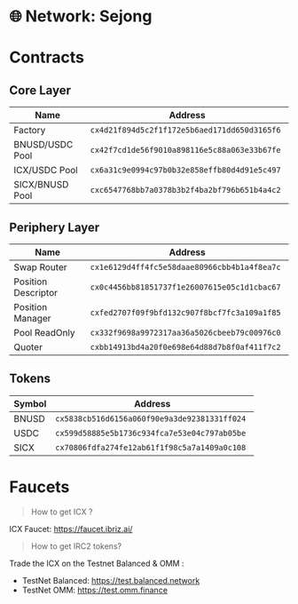 # 🌐 Network: Sejong

# Contracts

## Core Layer

| Name | <div style="min-width:350px">Address</div>                     |
|------------------------|----------------------------------------------|
| Factory                | `cx4d21f894d5c2f1f172e5b6aed171dd650d3165f6` |
| BNUSD/USDC Pool        | `cx42f7cd1de56f9010a898116e5c88a063e33b67fe` |
| ICX/USDC Pool          | `cx6a31c9e0994c97b0b32e858effb80d4d91e5c497` |
| SICX/BNUSD Pool        | `cxc6547768bb7a0378b3b2f4ba2bf796b651b4a4c2` |


## Periphery Layer

| Name | <div style="min-width:350px">Address</div>                     |
|------------------------|----------------------------------------------|
| Swap Router            | `cx1e6129d4ff4fc5e58daae80966cbb4b1a4f8ea7c` |
| Position Descriptor    | `cx0c4456bb81851737f1e26007615e05c1d1cbac67` |
| Position Manager       | `cxfed2707f09f9bfd132c907f8bcf7fc3a109a1f85` |
| Pool ReadOnly          | `cx332f9698a9972317aa36a5026cbeeb79c00976c0` |
| Quoter                 | `cxbb14913bd4a20f0e698e64d88d7b8f0af411f7c2` |


## Tokens

| Symbol | <div style="min-width:350px">Address</div>   |
|--------|----------------------------------------------|
| BNUSD  | `cx5838cb516d6156a060f90e9a3de92381331ff024` |
| USDC   | `cx599d58885e5b1736c934fca7e53e04c797ab05be` |
| SICX   | `cx70806fdfa274fe12ab61f1f98c5a7a1409a0c108` |


# Faucets

> How to get ICX ?

ICX Faucet: https://faucet.ibriz.ai/

> How to get IRC2 tokens? 

Trade the ICX on the Testnet Balanced & OMM : 

- TestNet Balanced: https://test.balanced.network
- TestNet OMM: https://test.omm.finance